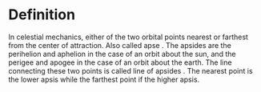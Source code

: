 # Definition

In celestial mechanics, either of the two orbital points nearest or
farthest from the center of attraction. Also called apse . The apsides
are the perihelion and aphelion in the case of an orbit about the sun,
and the perigee and apogee in the case of an orbit about the earth. The
line connecting these two points is called line of apsides . The nearest
point is the lower apsis while the farthest point if the higher apsis.
